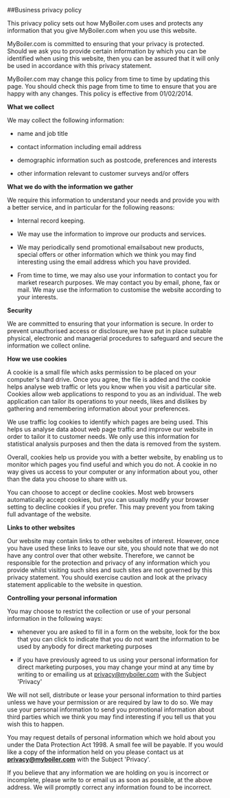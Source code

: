 ##Business privacy policy

This privacy policy sets out how MyBoiler.com uses and protects any information that you give MyBoiler.com when you use this website.

MyBoiler.com is committed to ensuring that your privacy is protected. Should we ask you to provide certain information by which you can be identified when using this website, then you can be assured that it will only be used in accordance with this privacy statement.

MyBoiler.com may change this policy from time to time by updating this page. You should check this page from time to time to ensure that you are happy with any changes. This policy is effective from 01/02/2014.

**What we collect**

We may collect the following information:

*	name and job title

*	contact information including email address

*	demographic information such as postcode, preferences and interests

*	other information relevant to customer surveys and/or offers

**What we do with the information we gather**

We require this information to understand your needs and provide you with a better service, and in particular for the following reasons:

*	Internal record keeping.

*	We may use the information to improve our products and services.

*	We may periodically send promotional emailsabout new products, special offers or other information which we think you may find interesting using the email address which you have provided. 

*	From time to time, we may also use your information to contact you for market research purposes. We may contact you by email, phone, fax or mail. We may use the information to customise the website according to your interests.

**Security**

We are committed to ensuring that your information is secure. In order to prevent unauthorised access or disclosure,we have put in place suitable physical, electronic and managerial procedures to safeguard and secure the information we collect online.

**How we use cookies**

A cookie is a small file which asks permission to be placed on your computer's hard drive. Once you agree, the file is added and the cookie helps analyse web traffic or lets you know when you visit a particular site. Cookies allow web applications to respond to you as an individual. The web application can tailor its operations to your needs, likes and dislikes by gathering and remembering information about your preferences.

We use traffic log cookies to identify which pages are being used. This helps us analyse data about web page traffic and improve our website in order to tailor it to customer needs. We only use this information for statistical analysis purposes and then the data is removed from the system.

Overall, cookies help us provide you with a better website, by enabling us to monitor which pages you find useful and which you do not. A cookie in no way gives us access to your computer or any information about you, other than the data you choose to share with us.

You can choose to accept or decline cookies. Most web browsers automatically accept cookies, but you can usually modify your browser setting to decline cookies if you prefer. This may prevent you from taking full advantage of the website.

**Links to other websites**

Our website may contain links to other websites of interest. However, once you have used these links to leave our site, you should note that we do not have any control over that other website. Therefore, we cannot be responsible for the protection and privacy of any information which you provide whilst visiting such sites and such sites are not governed by this privacy statement. You should exercise caution and look at the privacy statement applicable to the website in question.

**Controlling your personal information**

You may choose to restrict the collection or use of your personal information in the following ways:

*	whenever you are asked to fill in a form on the website, look for the box that you can click to indicate that you do not want the information to be used by anybody for direct marketing purposes

*	if you have previously agreed to us using your personal information for direct marketing purposes, you may change your mind at any time by writing to or emailing us at privacy@myboiler.com with the Subject 'Privacy'

We will not sell, distribute or lease your personal information to third parties unless we have your permission or are required by law to do so. We may use your personal information to send you promotional information about third parties which we think you may find interesting if you tell us that you wish this to happen.

You may request details of personal information which we hold about you under the Data Protection Act 1998. A small fee will be payable. If you would like a copy of the information held on you please contact us at **privacy@myboiler.com** with the Subject 'Privacy'.

If you believe that any information we are holding on you is incorrect or incomplete, please write to or email us as soon as possible, at the above address. We will promptly correct any information found to be incorrect.